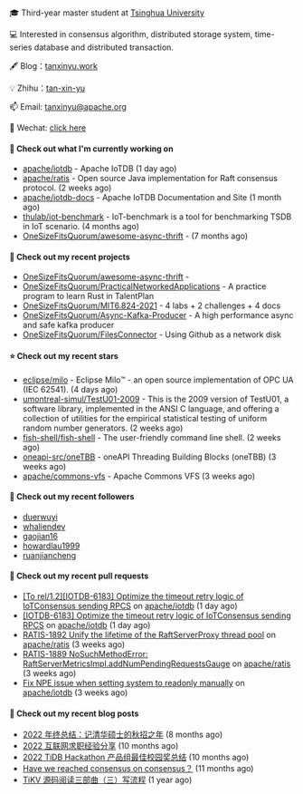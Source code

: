 🎓 Third-year master student at [Tsinghua University](https://www.tsinghua.edu.cn/)

💻 Interested in consensus algorithm, distributed storage system, time-series database and distributed transaction.

🖋 Blog：[tanxinyu.work](https://tanxinyu.work)

💡 Zhihu：[tan-xin-yu](https://www.zhihu.com/people/tan-xin-yu-22)

📫 Email: [tanxinyu@apache.org](mailto:tanxinyu@apache.org)

💬 Wechat: [click here](https://github.com/LebronAl/LebronAl/issues/1)

#### 👷 Check out what I'm currently working on

- [apache/iotdb](https://github.com/apache/iotdb) - Apache IoTDB (1 day ago)
- [apache/ratis](https://github.com/apache/ratis) - Open source Java implementation for Raft consensus protocol. (2 weeks ago)
- [apache/iotdb-docs](https://github.com/apache/iotdb-docs) - Apache IoTDB Documentation and Site (1 month ago)
- [thulab/iot-benchmark](https://github.com/thulab/iot-benchmark) - IoT-benchmark is a tool for benchmarking TSDB in IoT scenario. (4 months ago)
- [OneSizeFitsQuorum/awesome-async-thrift](https://github.com/OneSizeFitsQuorum/awesome-async-thrift) -  (7 months ago)

#### 🌱 Check out my recent projects

- [OneSizeFitsQuorum/awesome-async-thrift](https://github.com/OneSizeFitsQuorum/awesome-async-thrift) - 
- [OneSizeFitsQuorum/PracticalNetworkedApplications](https://github.com/OneSizeFitsQuorum/PracticalNetworkedApplications) - A practice program to learn Rust in TalentPlan
- [OneSizeFitsQuorum/MIT6.824-2021](https://github.com/OneSizeFitsQuorum/MIT6.824-2021) - 4 labs &#43; 2 challenges &#43; 4 docs
- [OneSizeFitsQuorum/Async-Kafka-Producer](https://github.com/OneSizeFitsQuorum/Async-Kafka-Producer) - A high performance async and safe kafka producer
- [OneSizeFitsQuorum/FilesConnector](https://github.com/OneSizeFitsQuorum/FilesConnector) - Using Github as a network disk

#### ⭐ Check out my recent stars

- [eclipse/milo](https://github.com/eclipse/milo) -  Eclipse Milo™ - an open source implementation of OPC UA (IEC 62541). (4 days ago)
- [umontreal-simul/TestU01-2009](https://github.com/umontreal-simul/TestU01-2009) - This is the 2009 version of TestU01, a software library, implemented in the ANSI C language, and offering a collection of utilities for the empirical statistical testing of uniform random number generators. (2 weeks ago)
- [fish-shell/fish-shell](https://github.com/fish-shell/fish-shell) - The user-friendly command line shell. (2 weeks ago)
- [oneapi-src/oneTBB](https://github.com/oneapi-src/oneTBB) - oneAPI Threading Building Blocks (oneTBB) (3 weeks ago)
- [apache/commons-vfs](https://github.com/apache/commons-vfs) - Apache Commons VFS (3 weeks ago)

#### 👯 Check out my recent followers

- [duerwuyi](https://github.com/duerwuyi)
- [whaliendev](https://github.com/whaliendev)
- [gaojian16](https://github.com/gaojian16)
- [howardlau1999](https://github.com/howardlau1999)
- [ruanjiancheng](https://github.com/ruanjiancheng)

#### 🔨 Check out my recent pull requests

- [[To rel/1.2][IOTDB-6183] Optimize the timeout retry logic of IoTConsensus sending RPCS](https://github.com/apache/iotdb/pull/11267) on [apache/iotdb](https://github.com/apache/iotdb) (1 day ago)
- [[IOTDB-6183] Optimize the timeout retry logic of IoTConsensus sending RPCS](https://github.com/apache/iotdb/pull/11266) on [apache/iotdb](https://github.com/apache/iotdb) (1 day ago)
- [RATIS-1892 Unify the lifetime of the RaftServerProxy thread pool](https://github.com/apache/ratis/pull/923) on [apache/ratis](https://github.com/apache/ratis) (3 weeks ago)
- [RATIS-1889 NoSuchMethodError: RaftServerMetricsImpl.addNumPendingRequestsGauge](https://github.com/apache/ratis/pull/922) on [apache/ratis](https://github.com/apache/ratis) (3 weeks ago)
- [Fix NPE issue when setting system to readonly manually](https://github.com/apache/iotdb/pull/11166) on [apache/iotdb](https://github.com/apache/iotdb) (3 weeks ago)

#### 📜 Check out my recent blog posts

- [2022 年终总结：记清华硕士的秋招之年](https://tanxinyu.work/2022-annual-summary/) (8 months ago)
- [2022 互联网求职经验分享](https://tanxinyu.work/2022-internet-job-hunting-experience-sharing/) (10 months ago)
- [2022 TiDB Hackathon 产品组最佳校园奖总结](https://tanxinyu.work/2022-tidb-hackathon/) (10 months ago)
- [Have we reached consensus on consensus？](https://tanxinyu.work/have-we-reached-consensus-on-consensus/) (11 months ago)
- [TiKV 源码阅读三部曲（三）写流程](https://tanxinyu.work/tikv-source-code-reading-write/) (1 year ago)
